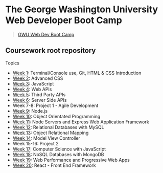 # The George Washington University Web Developer Boot Camp
> [GWU Web Dev Boot Camp](https://bootcamp.cps.gwu.edu/coding/)

## Coursework root repository
Topics
- [Week 1](./1_wk_html_css): Terminal/Console use, Git, HTML & CSS Introduction
- [Week 2](./2_wk_adv_css): Advanced CSS
- [Week 3](./3_wk_javascript): JavaScript
- [Week 4](./4_wk_web_apis): Web APIs
- [Week 5](./5_wk_3rd_party_apis): Third Party APIs
- [Week 6](./6_wk_server_side_apis): Server Side APIs
- Week 7-8: Project 1 - Agile Development
- [Week 9](./9_wk_nodejs): Node.js
- [Week 10](./10_wk_oop): Object Orientated Programming
- [Week 11](./11_wk_express): Node Servers and Express Web Application Framework
- [Week 12](./12_wk_mysql): Relational Databases with MySQL
- [Week 13](./13_wk_obj_relation_mapping): Object Relational Mapping
- [Week 14](./14_wk_mvc): Model View Controller
- Week 15-16: Project 2
- [Week 17](./17_wk_cs): Computer Science with JavaScript
- [Week 18](./18_wk_nosql): NoSQL Databases with MongoDB
- [Week 19](./19_wk_pwa): Web Performance and Progressive Web Apps
- [Week 20](./20_wk_react): React - Front End Framework